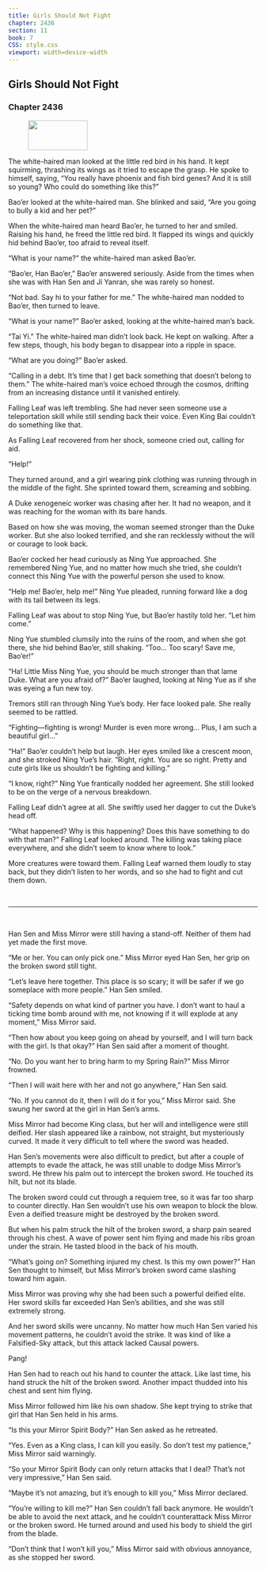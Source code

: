 ```yaml
---
title: Girls Should Not Fight
chapter: 2436
section: 11
book: 7
CSS: style.css
viewport: width=device-width
---
```


## Girls Should Not Fight

### Chapter 2436

<figure>
	<img src="../Images/gem.gif" alt="" id="gem" width="120" height="60" />
</figure>

The white-haired man looked at the little red bird in his hand. It kept squirming, thrashing its wings as it tried to escape the grasp. He spoke to himself, saying, “You really have phoenix and fish bird genes? And it is still so young? Who could do something like this?”

Bao’er looked at the white-haired man. She blinked and said, “Are you going to bully a kid and her pet?”

When the white-haired man heard Bao’er, he turned to her and smiled. Raising his hand, he freed the little red bird. It flapped its wings and quickly hid behind Bao’er, too afraid to reveal itself.

“What is your name?” the white-haired man asked Bao’er.

“Bao’er, Han Bao’er,” Bao’er answered seriously. Aside from the times when she was with Han Sen and Ji Yanran, she was rarely so honest.

“Not bad. Say hi to your father for me.” The white-haired man nodded to Bao’er, then turned to leave.

“What is your name?” Bao’er asked, looking at the white-haired man’s back.

“Tai Yi.” The white-haired man didn’t look back. He kept on walking. After a few steps, though, his body began to disappear into a ripple in space.

“What are you doing?” Bao’er asked.

“Calling in a debt. It’s time that I get back something that doesn’t belong to them.” The white-haired man’s voice echoed through the cosmos, drifting from an increasing distance until it vanished entirely.

Falling Leaf was left trembling. She had never seen someone use a teleportation skill while still sending back their voice. Even King Bai couldn’t do something like that.

As Falling Leaf recovered from her shock, someone cried out, calling for aid.

“Help!”

They turned around, and a girl wearing pink clothing was running through in the middle of the fight. She sprinted toward them, screaming and sobbing.

A Duke xenogeneic worker was chasing after her. It had no weapon, and it was reaching for the woman with its bare hands.

Based on how she was moving, the woman seemed stronger than the Duke worker. But she also looked terrified, and she ran recklessly without the will or courage to look back.

Bao’er cocked her head curiously as Ning Yue approached. She remembered Ning Yue, and no matter how much she tried, she couldn’t connect this Ning Yue with the powerful person she used to know.

“Help me! Bao’er, help me!” Ning Yue pleaded, running forward like a dog with its tail between its legs.

Falling Leaf was about to stop Ning Yue, but Bao’er hastily told her. “Let him come.”

Ning Yue stumbled clumsily into the ruins of the room, and when she got there, she hid behind Bao’er, still shaking. “Too… Too scary! Save me, Bao’er!”

“Ha! Little Miss Ning Yue, you should be much stronger than that lame Duke. What are you afraid of?” Bao’er laughed, looking at Ning Yue as if she was eyeing a fun new toy.

Tremors still ran through Ning Yue’s body. Her face looked pale. She really seemed to be rattled.

“Fighting—fighting is wrong! Murder is even more wrong… Plus, I am such a beautiful girl…”

“Ha!” Bao’er couldn’t help but laugh. Her eyes smiled like a crescent moon, and she stroked Ning Yue’s hair. “Right, right. You are so right. Pretty and cute girls like us shouldn’t be fighting and killing.”

“I know, right?” Ning Yue frantically nodded her agreement. She still looked to be on the verge of a nervous breakdown.

Falling Leaf didn’t agree at all. She swiftly used her dagger to cut the Duke’s head off.

“What happened? Why is this happening? Does this have something to do with that man?” Falling Leaf looked around. The killing was taking place everywhere, and she didn’t seem to know where to look.”

More creatures were toward them. Falling Leaf warned them loudly to stay back, but they didn’t listen to her words, and so she had to fight and cut them down.

<br>

*****

<br>

Han Sen and Miss Mirror were still having a stand-off. Neither of them had yet made the first move.

“Me or her. You can only pick one.” Miss Mirror eyed Han Sen, her grip on the broken sword still tight.

“Let’s leave here together. This place is so scary; it will be safer if we go someplace with more people.” Han Sen smiled.

“Safety depends on what kind of partner you have. I don’t want to haul a ticking time bomb around with me, not knowing if it will explode at any moment,” Miss Mirror said.

“Then how about you keep going on ahead by yourself, and I will turn back with the girl. Is that okay?” Han Sen said after a moment of thought.

“No. Do you want her to bring harm to my Spring Rain?” Miss Mirror frowned.

“Then I will wait here with her and not go anywhere,” Han Sen said.

“No. If you cannot do it, then I will do it for you,” Miss Mirror said. She swung her sword at the girl in Han Sen’s arms.

Miss Mirror had become King class, but her will and intelligence were still deified. Her slash appeared like a rainbow, not straight, but mysteriously curved. It made it very difficult to tell where the sword was headed.

Han Sen’s movements were also difficult to predict, but after a couple of attempts to evade the attack, he was still unable to dodge Miss Mirror’s sword. He threw his palm out to intercept the broken sword. He touched its hilt, but not its blade.

The broken sword could cut through a requiem tree, so it was far too sharp to counter directly. Han Sen wouldn’t use his own weapon to block the blow. Even a deified treasure might be destroyed by the broken sword.

But when his palm struck the hilt of the broken sword, a sharp pain seared through his chest. A wave of power sent him flying and made his ribs groan under the strain. He tasted blood in the back of his mouth.

“What’s going on? Something injured my chest. Is this my own power?” Han Sen thought to himself, but Miss Mirror’s broken sword came slashing toward him again.

Miss Mirror was proving why she had been such a powerful deified elite. Her sword skills far exceeded Han Sen’s abilities, and she was still extremely strong.

And her sword skills were uncanny. No matter how much Han Sen varied his movement patterns, he couldn’t avoid the strike. It was kind of like a Falsified-Sky attack, but this attack lacked Causal powers.

Pang!

Han Sen had to reach out his hand to counter the attack. Like last time, his hand struck the hilt of the broken sword. Another impact thudded into his chest and sent him flying.

Miss Mirror followed him like his own shadow. She kept trying to strike that girl that Han Sen held in his arms.

“Is this your Mirror Spirit Body?” Han Sen asked as he retreated.

“Yes. Even as a King class, I can kill you easily. So don’t test my patience,” Miss Mirror said warningly.

“So your Mirror Spirit Body can only return attacks that I deal? That’s not very impressive,” Han Sen said.

“Maybe it’s not amazing, but it’s enough to kill you,” Miss Mirror declared.

“You’re willing to kill me?” Han Sen couldn’t fall back anymore. He wouldn’t be able to avoid the next attack, and he couldn’t counterattack Miss Mirror or the broken sword. He turned around and used his body to shield the girl from the blade.

“Don’t think that I won’t kill you,” Miss Mirror said with obvious annoyance, as she stopped her sword.